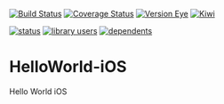 [![Build Status](https://travis-ci.org/RakaSakaX/HelloWorld-iOS.svg?branch=dlow%2FInitialCommit)](https://travis-ci.org/RakaSakaX/HelloWorld-iOS)
[![Coverage Status](https://coveralls.io/repos/RakaSakaX/HelloWorld-iOS/badge.png?branch=master)](https://coveralls.io/r/RakaSakaX/HelloWorld-iOS?branch=master)
[![Version Eye](https://www.versioneye.com/user/projects/5473f6547d73fe19ee000072/badge.svg?style=flat)](https://www.versioneye.com/user/projects/5473f6547d73fe19ee000072)
[![Kiwi](https://img.shields.io/cocoapods/v/Kiwi.svg)](https://www.versioneye.com/user/projects/5473f6547d73fe19ee000072)
  
[![status](https://sourcegraph.com/api/repos/github.com/RakaSakaX/HelloWorld-iOS/.badges/status.png)](https://sourcegraph.com/github.com/RakaSakaX/HelloWorld-iOS)
[![library users](https://sourcegraph.com/api/repos/github.com/RakaSakaX/HelloWorld-iOS/.badges/library-users.png)](https://sourcegraph.com/github.com/RakaSakaX/HelloWorld-iOS)
[![dependents](https://sourcegraph.com/api/repos/github.com/RakaSakaX/HelloWorld-iOS/.badges/dependents.png)](https://sourcegraph.com/github.com/RakaSakaX/HelloWorld-iOS)
 
HelloWorld-iOS
==============

Hello World iOS
